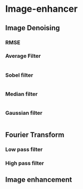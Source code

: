 # Image-enhancer

## Image Denoising

### RMSE

### Average Filter
```python
```

### Sobel filter
```python
```

### Median filter
```python
```

### Gaussian filter
```python
```

## Fourier Transform

### Low pass filter

### High pass filter

## Image enhancement